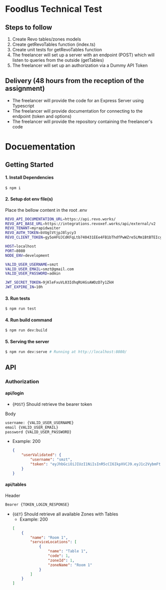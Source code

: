 # Foodlus Technical Test

## Steps to follow

1. Create Revo tables/zones models
2. Create getRevoTables function (index.ts)
3. Create unit tests for getRevoTables function
4. The freelancer will set up a server with an endpoint (POST) which will listen to queries from the outside (getTables)
5. The freelancer will set up an authorization via a Dummy API Token

## Delivery (48 hours from the reception of the assignment)

-   The freelancer will provide the code for an Express Server using Typescript
-   The freelancer will provide documentation for connecting to the endpoint (token and options)
-   The freelancer will provide the repository containing the freelancer's code

# Docuementation

## Getting Started

#### 1. Install Dependencies

```bash
$ npm i
```

#### 2. Setup dot env file(s)

Place the bellow content in the root .env

```bash
REVO_API_DOCUMENTATION_URL=https://api.revo.works/
REVO_API_BASE_URL=https://integrations.revoxef.works/api/external/v2
REVO_TENANT=myrapidwaiter
REVO_AUTH_TOKEN=bVUglVtjpJ8lycy3
REVO_CLIENT_TOKEN=gy5oHFUJCdKFqLtb740431EEe4FB1bThdfPwWZre5LMm1BtBTEIcgJ4Vy9RI

HOST=localhost
PORT=8080
NODE_ENV=development

VALID_USER_USERNAME=smzt
VALID_USER_EMAIL=smzt@gmail.com
VALID_USER_PASSWORD=admin

JWT_SECRET_TOKEN=9jKleFxuVL03IdhqRU4GsAWOzD7y1ZkH
JWT_EXPIRE_IN=10h
```

#### 3. Run tests

```bash
$ npm run test
```

#### 4. Run build command

```bash
$ npm run dev:build
```

#### 5. Serving the server

```bash
$ npm run dev:serve # Running at http://localhost:8080/
```

## API

### Authorization

#### api/login

-   {`POST`} Should retrieve the bearer token

Body

```bash
username: {VALID_USER_USERNAME}
email {VALID_USER_EMAIL}
password {VALID_USER_PASSWORD}
```

-   Example: 200
    ```json
    {
        "userValidated": {
            "username": "smzt",
            "token": "eyJhbGciOiJIUzI1NiIsInR5cCI6IkpXVCJ9.eyJ1c2VybmFtZSI6InNtenQiLCJpYXQiOjE3MDcxNjA5NDZ9.AlYBGO5dZ_8zQ-8fQAgNvfXJ_s6AuNka8BsEGOyKLFk"
        }
    }
    ```

#### api/tables

Header

```bash
Bearer {TOKEN_LOGIN_RESPONSE}
```

-   {`GET`} Should retrieve all available Zones with Tables
    -   Example: 200
    ```json
    [
        {
            "name": "Room 1",
            "serviceLocations": [
                {
                    "name": "Table 1",
                    "code": 1,
                    "zoneId": 1,
                    "zoneName": "Room 1"
                }
            ]
        }
    ]
    ```
